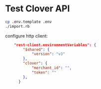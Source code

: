 
# Test Clover API

```bash
cp .env.template .env
./import.rb
```

configure http client:

```json
    "rest-client.environmentVariables": {
        "$shared": {
            "version": "v3"
        },
        "clover": {
            "merchant_id": "",
            "token": ""
        },
      }
```
